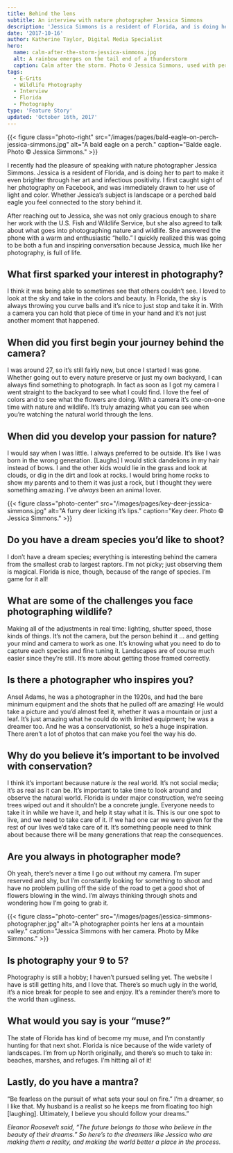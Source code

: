 ```yaml
---
title: Behind the lens
subtitle: An interview with nature photographer Jessica Simmons
description: 'Jessica Simmons is a resident of Florida, and is doing her to part to make it even brighter through her art and infectious positivity. I first caught sight of her photography on Facebook, and was immediately drawn to her use of light and color. Whether Jessica’s subject is landscape or a perched bald eagle you feel connected to the story behind it.'
date: '2017-10-16'
author: Katherine Taylor, Digital Media Specialist
hero:
  name: calm-after-the-storm-jessica-simmons.jpg
  alt: A rainbow emerges on the tail end of a thunderstorm
  caption: Calm after the storm. Photo © Jessica Simmons, used with permission.
tags:
  - E-Grits
  - Wildlife Photography
  - Interview
  - Florida
  - Photography
type: 'Feature Story'
updated: 'October 16th, 2017'
---
```


{{< figure class="photo-right" src="/images/pages/bald-eagle-on-perch-jessica-simmons.jpg" alt="A bald eagle on a perch." caption="Balde eagle.  Photo © Jessica Simmons." >}}

I recently had the pleasure of speaking with nature photographer Jessica Simmons. Jessica is a resident of Florida, and is doing her to part to make it even brighter through her art and infectious positivity. I first caught sight of her photography on Facebook, and was immediately drawn to her use of light and color. Whether Jessica’s subject is landscape or a perched bald eagle you feel connected to the story behind it.

After reaching out to Jessica, she was not only gracious enough to share her work with the U.S. Fish and Wildlife Service, but she also agreed to talk about what goes into photographing nature and wildlife.  She answered the phone with a warm and enthusiastic “hello.” I quickly realized this was going to be both a fun and inspiring conversation because Jessica, much like her photography, is full of life.

## What first sparked your interest in photography?

I think it was being able to sometimes see that others couldn’t see. I loved to look at the sky and take in the colors and beauty. In Florida, the sky is always throwing you curve balls and it’s nice to just stop and take it in.  With a camera you can hold that piece of time in your hand and it’s not just another moment that happened.

## When did you first begin your journey behind the camera?

I was around 27, so it’s still fairly new, but once I started I was gone. Whether going out to every nature preserve or just my own backyard, I can always find something to photograph. In fact as soon as I got my camera I went straight to the backyard to see what I could find. I love the feel of colors and to see what the flowers are doing. With a camera it’s one-on-one time with nature and wildlife. It’s truly amazing what you can see when you’re watching the natural world through the lens.

## When did you develop your passion for nature?

I would say when I was little. I always preferred to be outside. It’s like I was born in the wrong generation. [Laughs]  I would stick dandelions in my hair instead of bows. I and the other kids would lie in the grass and look at clouds, or dig in the dirt and look at rocks. I would bring home rocks to show my parents and to them it was just a rock, but I thought they were something amazing.  I’ve _always_ been an animal lover.

{{< figure class="photo-center" src="/images/pages/key-deer-jessica-simmons.jpg" alt="A furry deer licking it’s lips." caption="Key deer.  Photo © Jessica Simmons." >}}

## Do you have a dream species you’d like to shoot?

I don’t have a dream species; everything is interesting behind the camera from the smallest crab to largest raptors. I’m not picky; just observing them is magical. Florida is nice, though, because of the range of species. I’m game for it all!

## What are some of the challenges you face photographing wildlife?

Making all of the adjustments in real time: lighting, shutter speed, those kinds of things. It’s not the camera, but the person behind it … and getting your mind and camera to work as one. It’s knowing what you need to do to capture each species and fine tuning it. Landscapes are of course much easier since they’re still. It’s more about getting those framed correctly.

## Is there a photographer who inspires you?

Ansel Adams, he was a photographer in the 1920s, and had the bare minimum equipment and the shots that he pulled off are amazing! He would take a picture and you’d almost feel it, whether it was a mountain or just a leaf. It’s just amazing what he could do with limited equipment; he was a dreamer too. And he was a conservationist, so he’s a huge inspiration. There aren’t a lot of photos that can make you feel the way his do.

## Why do you believe it’s important to be involved with conservation?

I think it’s important because nature _is_ the real world. It’s not social media; it’s as real as it can be. It’s important to take time to look around and observe the natural world. Florida is under major construction, we’re seeing trees wiped out and it shouldn’t be a concrete jungle. Everyone needs to take it in while we have it, and help it stay what it is. This is our one spot to live, and we need to take care of it. If we had one car we were given for the rest of our lives we’d take care of it. It’s something people need to think about because there will be many generations that reap the consequences.

## Are you always in photographer mode? 

Oh yeah, there’s never a time I go out without my camera. I’m super reserved and shy, but I’m constantly looking for something to shoot and have no problem pulling off the side of the road to get a good shot of flowers blowing in the wind. I’m always thinking through shots and wondering how I’m going to grab it.

{{< figure class="photo-center" src="/images/pages/jessica-simmons-photographer.jpg" alt="A photographer points her lens at a mountain valley." caption="Jessica Simmons with her camera.  Photo by Mike Simmons." >}}

## Is photography your 9 to 5?

Photography is still a hobby; I haven’t pursued selling yet. The website I have is still getting hits, and I love that. There’s so much ugly in the world, it’s a nice break for people to see and enjoy. It’s a reminder there’s more to the world than ugliness.

## What would you say is your “muse?”

The state of Florida has kind of become my muse, and I’m constantly hunting for that next shot. Florida is nice because of the wide variety of landscapes. I’m from up North originally, and there’s so much to take in: beaches, marshes, and refuges. I’m hitting all of it!

## Lastly, do you have a mantra?

“Be fearless on the pursuit of what sets your soul on fire.” I’m a dreamer, so I like that. My husband is a realist so he keeps me from floating too high [laughing]. Ultimately, I believe you should follow your dreams.”

_Eleanor Roosevelt said,  “The future belongs to those who believe in the beauty of their dreams.” So here’s to the dreamers like Jessica who are making them a reality, and making the world better a place in the process._
